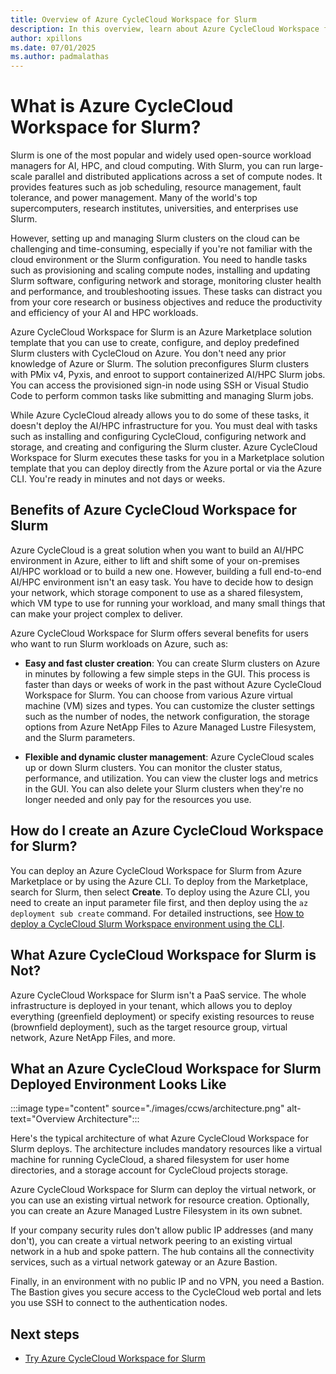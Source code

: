```yaml
---
title: Overview of Azure CycleCloud Workspace for Slurm
description: In this overview, learn about Azure CycleCloud Workspace for Slurm, a solution to quickly create a ready to use Slurm based AI/HPC cluster.
author: xpillons
ms.date: 07/01/2025
ms.author: padmalathas
---
```


# What is Azure CycleCloud Workspace for Slurm?

Slurm is one of the most popular and widely used open-source workload managers for AI, HPC, and cloud computing. With Slurm, you can run large-scale parallel and distributed applications across a set of compute nodes. It provides features such as job scheduling, resource management, fault tolerance, and power management. Many of the world's top supercomputers, research institutes, universities, and enterprises use Slurm.

However, setting up and managing Slurm clusters on the cloud can be challenging and time-consuming, especially if you're not familiar with the cloud environment or the Slurm configuration. You need to handle tasks such as provisioning and scaling compute nodes, installing and updating Slurm software, configuring network and storage, monitoring cluster health and performance, and troubleshooting issues. These tasks can distract you from your core research or business objectives and reduce the productivity and efficiency of your AI and HPC workloads.

Azure CycleCloud Workspace for Slurm is an Azure Marketplace solution template that you can use to create, configure, and deploy predefined Slurm clusters with CycleCloud on Azure. You don't need any prior knowledge of Azure or Slurm. The solution preconfigures Slurm clusters with PMix v4, Pyxis, and enroot to support containerized AI/HPC Slurm jobs. You can access the provisioned sign-in node using SSH or Visual Studio Code to perform common tasks like submitting and managing Slurm jobs.

While Azure CycleCloud already allows you to do some of these tasks, it doesn't deploy the AI/HPC infrastructure for you. You must deal with tasks such as installing and configuring CycleCloud, configuring network and storage, and creating and configuring the Slurm cluster. Azure CycleCloud Workspace for Slurm executes these tasks for you in a Marketplace solution template that you can deploy directly from the Azure portal or via the Azure CLI. You're ready in minutes and not days or weeks.


## Benefits of Azure CycleCloud Workspace for Slurm
Azure CycleCloud is a great solution when you want to build an AI/HPC environment in Azure, either to lift and shift some of your on-premises AI/HPC workload or to build a new one. However, building a full end-to-end AI/HPC environment isn't an easy task. You have to decide how to design your network, which storage component to use as a shared filesystem, which VM type to use for running your workload, and many small things that can make your project complex to deliver.

Azure CycleCloud Workspace for Slurm offers several benefits for users who want to run Slurm workloads on Azure, such as:

- **Easy and fast cluster creation**: You can create Slurm clusters on Azure in minutes by following a few simple steps in the GUI. This process is faster than days or weeks of work in the past without Azure CycleCloud Workspace for Slurm. You can choose from various Azure virtual machine (VM) sizes and types. You can customize the cluster settings such as the number of nodes, the network configuration, the storage options from Azure NetApp Files to Azure Managed Lustre Filesystem, and the Slurm parameters.

- **Flexible and dynamic cluster management**: Azure CycleCloud scales up or down Slurm clusters. You can monitor the cluster status, performance, and utilization. You can view the cluster logs and metrics in the GUI. You can also delete your Slurm clusters when they're no longer needed and only pay for the resources you use.

## How do I create an Azure CycleCloud Workspace for Slurm?
You can deploy an Azure CycleCloud Workspace for Slurm from Azure Marketplace or by using the Azure CLI. To deploy from the Marketplace, search for Slurm, then select **Create**. To deploy using the Azure CLI, you need to create an input parameter file first, and then deploy using the `az deployment sub create` command. For detailed instructions, see [How to deploy a CycleCloud Slurm Workspace environment using the CLI](how-to/ccws/deploy-with-cli.md).

## What Azure CycleCloud Workspace for Slurm is Not?
Azure CycleCloud Workspace for Slurm isn't a PaaS service. The whole infrastructure is deployed in your tenant, which allows you to deploy everything (greenfield deployment) or specify existing resources to reuse (brownfield deployment), such as the target resource group, virtual network, Azure NetApp Files, and more.

## What an Azure CycleCloud Workspace for Slurm Deployed Environment Looks Like
:::image type="content" source="./images/ccws/architecture.png" alt-text="Overview Architecture":::

Here's the typical architecture of what Azure CycleCloud Workspace for Slurm deploys. The architecture includes mandatory resources like a virtual machine for running CycleCloud, a shared filesystem for user home directories, and a storage account for CycleCloud projects storage.

Azure CycleCloud Workspace for Slurm can deploy the virtual network, or you can use an existing virtual network for resource creation. Optionally, you can create an Azure Managed Lustre Filesystem in its own subnet.

If your company security rules don't allow public IP addresses (and many don't), you can create a virtual network peering to an existing virtual network in a hub and spoke pattern. The hub contains all the connectivity services, such as a virtual network gateway or an Azure Bastion.

Finally, in an environment with no public IP and no VPN, you need a Bastion. The Bastion gives you secure access to the CycleCloud web portal and lets you use SSH to connect to the authentication nodes.

## Next steps

* [Try Azure CycleCloud Workspace for Slurm](qs-deploy-ccws.md)
